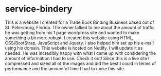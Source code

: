 # service-bindery
This is a website I created for a Trade Book Binding Business based out of St. Petersburg, Florida. The owner talked to me about the amount of traffic he was getting from his 1 page wordpress site and wanted to make something a bit more robust. I created this website using HTML, CSS/BootStrap, JavaScript and Jquery. I also helped him set up his e-mail using his domain. This website is hosted on Netlify. I will update it as needed. He was incredibly happy with what I came up with considering the amount of information I had to use. Check it out!
Since this is a live site I compressed and sized all of the images and did the best I could in terms of performance and the amount of time I had to make this site. 
